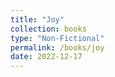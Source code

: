```yaml
---
title: "Joy"
collection: books
type: "Non-Fictional"
permalink: /books/joy
date: 2022-12-17
---
```


